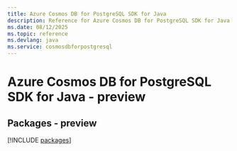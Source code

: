```yaml
---
title: Azure Cosmos DB for PostgreSQL SDK for Java
description: Reference for Azure Cosmos DB for PostgreSQL SDK for Java
ms.date: 08/12/2025
ms.topic: reference
ms.devlang: java
ms.service: cosmosdbforpostgresql
---
```

# Azure Cosmos DB for PostgreSQL SDK for Java - preview
## Packages - preview
[!INCLUDE [packages](cosmos-db-for-postgresql-index.md)]
